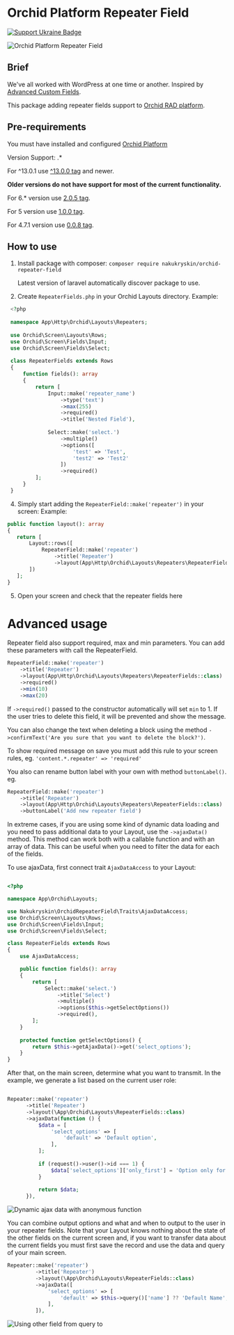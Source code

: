 # Orchid Platform Repeater Field

[![Support Ukraine Badge](https://bit.ly/support-ukraine-now)](https://supportukrainenow.org)

![Orchid Platform Repeater Field](screenshots/repeater.jpg?raw=true)

## Brief

We've all worked with WordPress at one time or another. Inspired
by [Advanced Custom Fields](https://www.advancedcustomfields.com/).

This package adding repeater fields support to [Orchid RAD platform](https://github.com/orchidsoftware/platform).

## Pre-requirements

You must have installed and configured [Orchid Platform](https://github.com/orchidsoftware/platform)

Version Support: .*

For ^13.0.1 use [^13.0.0 tag](https://github.com/Nks/orchid-repeater-field/tree/13.0.0) and newer.

**Older versions do not have support for most of the current functionality.**

For 6.* version use [2.0.5 tag](https://github.com/Nks/orchid-repeater-field/tree/2.0.5).

For 5 version use [1.0.0 tag](https://github.com/Nks/orchid-repeater-field/tree/1.0.0).

For 4.7.1 version use [0.0.8 tag](https://github.com/Nks/orchid-repeater-field/tree/0.0.8).

## How to use

1. Install package with composer:
   `composer require nakukryskin/orchid-repeater-field`

   Latest version of laravel automatically discover package to use.

2. Create `RepeaterFields.php` in your Orchid Layouts directory.
   Example:

```php
 <?php
 
 namespace App\Http\Orchid\Layouts\Repeaters;
 
 use Orchid\Screen\Layouts\Rows;
 use Orchid\Screen\Fields\Input;
 use Orchid\Screen\Fields\Select;
 
 class RepeaterFields extends Rows
 {
     function fields(): array
     {
         return [
             Input::make('repeater_name')
                 ->type('text')
                 ->max(255)
                 ->required()
                 ->title('Nested Field'),
             
             Select::make('select.')
                 ->multiple()
                 ->options([
                     'test' => 'Test',
                     'test2' => 'Test2'
                 ])
                 ->required()
         ];
     }
 }
```

4. Simply start adding the `RepeaterField::make('repeater')` in your screen:
   Example:

```php
public function layout(): array
{
   return [
       Layout::rows([
           RepeaterField::make('repeater')
               ->title('Repeater')
               ->layout(App\Http\Orchid\Layouts\Repeaters\RepeaterFields::class),
       ])
   ];
}
```

5. Open your screen and check that the repeater fields here

# Advanced usage

Repeater field also support required, max and min parameters. You can add these parameters with call the RepeaterField.

```php
RepeaterField::make('repeater')
    ->title('Repeater')
    ->layout(App\Http\Orchid\Layouts\Repeaters\RepeaterFields::class)
    ->required()
    ->min(10)
    ->max(20)
```

If `->required()` passed to the constructor automatically will set `min` to 1. If the user tries to delete this field,
it will be prevented and show the message.

You can also change the text when deleting a block using the
method `->confirmText('Are you sure that you want to delete the block?')`.

To show required message on save you must add this rule to your screen rules, eg. `'content.*.repeater' => 'required'`

You also can rename button label with your own with method `buttonLabel()`.
eg.

```php
RepeaterField::make('repeater')
    ->title('Repeater')
    ->layout(App\Http\Orchid\Layouts\Repeaters\RepeaterFields::class)
    ->buttonLabel('Add new repeater field')
```

In extreme cases, if you are using some kind of dynamic data loading and you need to pass additional data to your
Layout, use the `->ajaxData()` method. This method can work both with a callable function and with an array of data.
This can be useful when you need to filter the data for each of the fields.

To use ajaxData, first connect trait `AjaxDataAccess` to your Layout:

```php

<?php

namespace App\Orchid\Layouts;

use Nakukryskin\OrchidRepeaterField\Traits\AjaxDataAccess;
use Orchid\Screen\Layouts\Rows;
use Orchid\Screen\Fields\Input;
use Orchid\Screen\Fields\Select;

class RepeaterFields extends Rows
{
    use AjaxDataAccess;

    public function fields(): array
    {
        return [
            Select::make('select.')
                ->title('Select')
                ->multiple()
                ->options($this->getSelectOptions())
                ->required(),
        ];
    }
    
    protected function getSelectOptions() {
        return $this->getAjaxData()->get('select_options');
    }
}
```

After that, on the main screen, determine what you want to transmit. In the example, we generate a list based on the
current user role:


```php

Repeater::make('repeater')
      ->title('Repeater')
      ->layout(\App\Orchid\Layouts\RepeaterFields::class)
      ->ajaxData(function () {
          $data = [
              'select_options' => [
                  'default' => 'Default option',
              ],
          ];
   
          if (request()->user()->id === 1) {
              $data['select_options']['only_first'] = 'Option only for user with id #1';
          }
   
          return $data;
      }),
```

![Dynamic ajax data with anonymous function](screenshots/ajax_data_1.png?raw=true)

You can combine output options and what and when to output to the user in your repeater fields. Note that your Layout
knows nothing about the state of the other fields on the current screen and, if you want to transfer data about the
current fields you must first save the record and use the data and query of your main screen.

```php
Repeater::make('repeater')
         ->title('Repeater')
         ->layout(\App\Orchid\Layouts\RepeaterFields::class)
         ->ajaxData([
             'select_options' => [
                 'default' => $this->query()['name'] ?? 'Default Name',
             ],
         ]),
```

![Using other field from query to](screenshots/ajax_data_2.png?raw=true)
